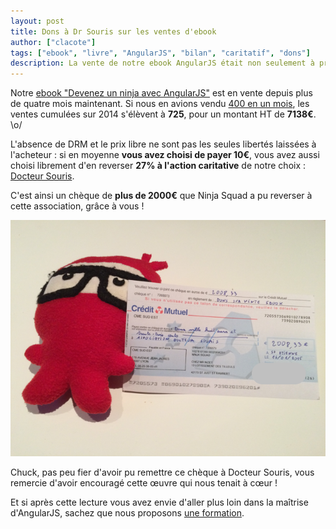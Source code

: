 ```yaml
---
layout: post
title: Dons à Dr Souris sur les ventes d'ebook
author: ["clacote"]
tags: ["ebook", "livre", "AngularJS", "bilan", "caritatif", "dons"]
description: La vente de notre ebook AngularJS était non seulement à prix libre, mais en soutien optionnel à une association caritative, Docteur Souris. Il est temps de reverser vos dons !
---
```


Notre [ebook "Devenez un ninja avec AngularJS"](https://books.ninja-squad.com) est en vente depuis plus de quatre mois maintenant.
Si nous en avions vendu [400 en un mois](/2014/09/23/bilan-des-ventes-ebook-angularjs/), les ventes cumulées sur 2014 s'élèvent à **725**, pour un montant HT de **7138€**. \o/

L'absence de DRM et le prix libre ne sont pas les seules libertés laissées à l'acheteur&nbsp;: si en moyenne **vous avez choisi de payer 10€**, vous avez aussi choisi librement d'en reverser **27% à l'action caritative** de notre choix&nbsp;: [Docteur Souris](http://www.docteursouris.fr).

C'est ainsi un chèque de **plus de 2000€** que Ninja Squad a pu reverser à cette association, grâce à vous&nbsp;!

<p style="text-align: center;">
<img itemprop="image" class="img-responsive" src="/assets/images/books/DonDrSouris2014.png" alt="Chuck de Ninja Squad remet le chèque de don à Docteur Souris" />
</p>

Chuck, pas peu fier d'avoir pu remettre ce chèque à Docteur Souris, vous remercie d'avoir encouragé cette œuvre qui nous tenait à cœur&nbsp;!

Et si après cette lecture vous avez envie d'aller plus loin dans la maîtrise d'AngularJS,
sachez que nous proposons [une formation](http://ninja-squad.fr/training/angularjs "La formation AngularJS de Ninja Squad").
